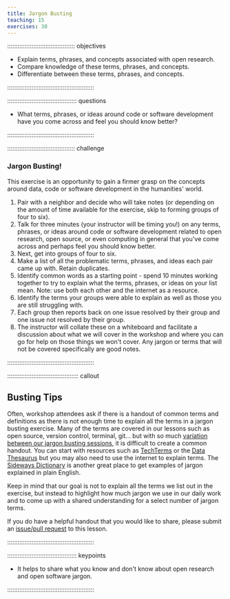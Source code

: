 ```yaml
---
title: Jargon Busting
teaching: 15
exercises: 30
---
```


::::::::::::::::::::::::::::::::::::::: objectives

- Explain terms, phrases, and concepts associated with open research.
- Compare knowledge of these terms, phrases, and concepts.
- Differentiate between these terms, phrases, and concepts.

::::::::::::::::::::::::::::::::::::::::::::::::::

:::::::::::::::::::::::::::::::::::::::: questions

- What terms, phrases, or ideas around code or software development have you come across and feel you should know better?

::::::::::::::::::::::::::::::::::::::::::::::::::

:::::::::::::::::::::::::::::::::::::::  challenge

### Jargon Busting!

This exercise is an opportunity to gain a firmer grasp on the concepts around data, code or software development in the humanities' world.

1. Pair with a neighbor and decide who will take notes (or depending on the amount of time available for the exercise, skip to forming groups of four to six).
2. Talk for three minutes (your instructor will be timing you!) on any terms, phrases, or ideas around code or software development related to open research, open source, or even computing in general that you've come across and perhaps feel you should know better.
3. Next, get into groups of four to six.
4. Make a list of all the problematic terms, phrases, and ideas each pair came up with. Retain duplicates.
5. Identify common words as a starting point - spend 10 minutes working together to try to explain what the terms, phrases, or ideas on your list mean.  Note: use both each other and the internet as a resource.
6. Identify the terms your groups were able to explain as well as those you are still struggling with.
7. Each group then reports back on one issue resolved by their group and one issue not resolved by their group.
8. The instructor will collate these on a whiteboard and facilitate a discussion about what we will cover in the workshop and where you can go for help on those things we won't cover. Any jargon or terms that will not be covered specifically are good notes.
  

::::::::::::::::::::::::::::::::::::::::::::::::::

:::::::::::::::::::::::::::::::::::::::::  callout

## Busting Tips

Often, workshop attendees ask if there is a handout of common terms and definitions as there is not enough time to explain all the terms in a jargon busting exercise. Many of the terms are covered in our lessons such as open source, version control, terminal, git... but with so much [variation between our jargon busting sessions](https://twitter.com/search?q=jargon%20libcarpentry&src=typed_query&f=live), it is difficult to create a common handout. You can start with resources such as [TechTerms](https://techterms.com/category/technical) or the [Data Thesaurus](https://nnlm.gov/data/thesaurus) but you may also need to use the internet to explain terms. The [Sideways Dictionary](https://sidewaysdictionary.com) is another great place to get examples of jargon explained in plain English.

Keep in mind that our goal is not to explain all the terms we list out in the exercise, but instead to highlight how much jargon we use in our daily work and to come up with a shared understanding for a select number of jargon terms.

If you do have a helpful handout that you would like to share, please submit an [issue/pull request](https://github.com/ml4sts/open-humanities/) to this lesson.


::::::::::::::::::::::::::::::::::::::::::::::::::

:::::::::::::::::::::::::::::::::::::::: keypoints

- It helps to share what you know and don't know about open research and open software jargon.

::::::::::::::::::::::::::::::::::::::::::::::::::

